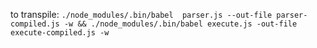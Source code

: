 to transpile: `./node_modules/.bin/babel  parser.js --out-file parser-compiled.js -w && ./node_modules/.bin/babel execute.js -out-file execute-compiled.js -w`